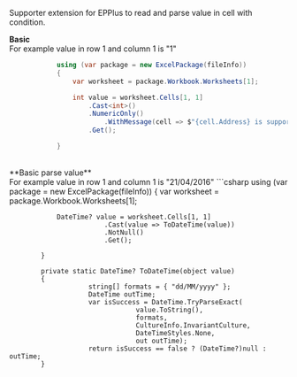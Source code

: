 Supporter extension for EPPlus to read and parse value in cell with condition.

**Basic**<br />
For example value in row 1 and column 1 is "1"
```csharp
            using (var package = new ExcelPackage(fileInfo))
            {
                var worksheet = package.Workbook.Worksheets[1];

                int value = worksheet.Cells[1, 1]
                    .Cast<int>()
                    .NumericOnly()
                        .WithMessage(cell => $"{cell.Address} is support numeric only")
                    .Get();

            }
```
<br />
**Basic parse value**<br />
For example value in row 1 and column 1 is "21/04/2016"
```csharp
            using (var package = new ExcelPackage(fileInfo))
            {
                var worksheet = package.Workbook.Worksheets[1];

                DateTime? value = worksheet.Cells[1, 1]
                            .Cast(value => ToDateTime(value))
                            .NotNull()
                            .Get();

            }
            
            private static DateTime? ToDateTime(object value)
            {
                        string[] formats = { "dd/MM/yyyy" };
                        DateTime outTime;
                        var isSuccess = DateTime.TryParseExact(
                                    value.ToString(), 
                                    formats, 
                                    CultureInfo.InvariantCulture, 
                                    DateTimeStyles.None, 
                                    out outTime);
                        return isSuccess == false ? (DateTime?)null : outTime;
            }
            
```
